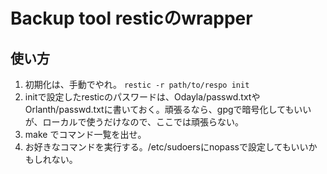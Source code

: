 # Backup tool resticのwrapper

## 使い方

1. 初期化は、手動でやれ。 `restic -r path/to/respo init`
2. initで設定したresticのパスワードは、Odayla/passwd.txtやOrlanth/passwd.txtに書いておく。頑張るなら、gpgで暗号化してもいいが、ローカルで使うだけなので、ここでは頑張らない。
3. make でコマンド一覧を出せ。
4. お好きなコマンドを実行する。/etc/sudoersにnopassで設定してもいいかもしれない。
